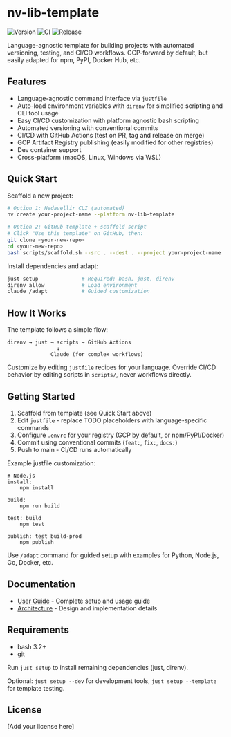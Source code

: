 # nv-lib-template

![Version](https://img.shields.io/github/v/release/cloudvoyant/nv-lib-template?label=version)
![CI](https://github.com/cloudvoyant/nv-lib-template/workflows/CI/badge.svg)
![Release](https://github.com/cloudvoyant/nv-lib-template/workflows/Release/badge.svg)

Language-agnostic template for building projects with automated versioning, testing, and CI/CD workflows. GCP-forward by default, but easily adapted for npm, PyPI, Docker Hub, etc.

## Features

- Language-agnostic command interface via `justfile`
- Auto-load environment variables with `direnv` for simplified scripting and CLI tool usage
- Easy CI/CD customization with platform agnostic bash scripting
- Automated versioning with conventional commits
- CI/CD with GitHub Actions (test on PR, tag and release on merge)
- GCP Artifact Registry publishing (easily modified for other registries)
- Dev container support
- Cross-platform (macOS, Linux, Windows via WSL)

## Quick Start

Scaffold a new project:

```bash
# Option 1: Nedavellir CLI (automated)
nv create your-project-name --platform nv-lib-template

# Option 2: GitHub template + scaffold script
# Click "Use this template" on GitHub, then:
git clone <your-new-repo>
cd <your-new-repo>
bash scripts/scaffold.sh --src . --dest . --project your-project-name
```

Install dependencies and adapt:

```bash
just setup              # Required: bash, just, direnv
direnv allow            # Load environment
claude /adapt           # Guided customization
```

## How It Works

The template follows a simple flow:

```
direnv → just → scripts → GitHub Actions
                ↓
              Claude (for complex workflows)
```

Customize by editing `justfile` recipes for your language. Override CI/CD behavior by editing scripts in `scripts/`, never workflows directly.

## Getting Started

1. Scaffold from template (see Quick Start above)
2. Edit `justfile` - replace TODO placeholders with language-specific commands
3. Configure `.envrc` for your registry (GCP by default, or npm/PyPI/Docker)
4. Commit using conventional commits (`feat:`, `fix:`, `docs:`)
5. Push to main - CI/CD runs automatically

Example justfile customization:

```just
# Node.js
install:
    npm install

build:
    npm run build

test: build
    npm test

publish: test build-prod
    npm publish
```

Use `/adapt` command for guided setup with examples for Python, Node.js, Go, Docker, etc.

## Documentation

- [User Guide](docs/user-guide.md) - Complete setup and usage guide
- [Architecture](docs/architecture.md) - Design and implementation details

## Requirements

- bash 3.2+
- git

Run `just setup` to install remaining dependencies (just, direnv).

Optional: `just setup --dev` for development tools, `just setup --template` for template testing.

## License

[Add your license here]
